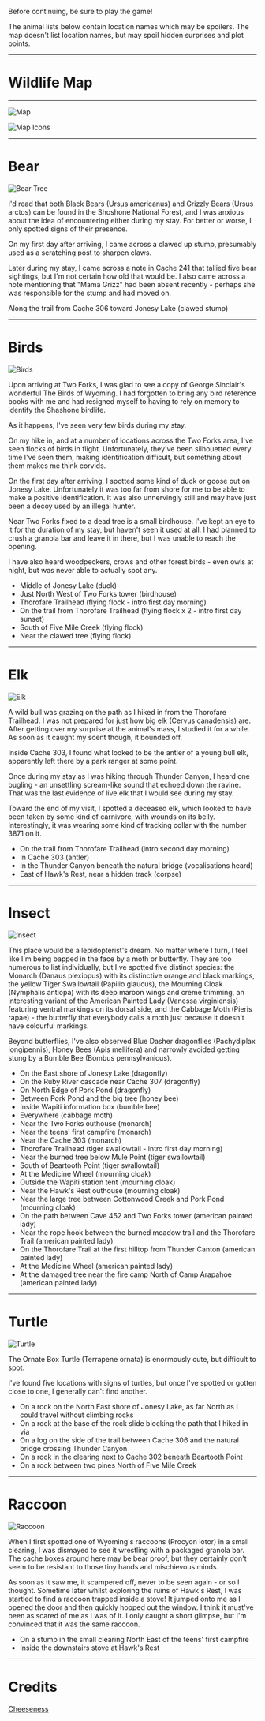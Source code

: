 Before continuing, be sure to play the game!

The animal lists below contain location names which may be spoilers. The map doesn't list location names, but may spoil hidden surprises and plot points.

---
 
# Wildlife Map

---
 
![Map](https://firewatch.ml/cdn/shoshonewildlifenotes/631422921_preview_wildlife_map2.png)

![Map Icons](https://firewatch.ml/cdn/shoshonewildlifenotes/631422921_preview_wildlife_icons.png)

---
 
# Bear
 ![Bear Tree](https://firewatch.ml/cdn/shoshonewildlifenotes/631422921_preview_bear-tree.png)
 
 I'd read that both Black Bears (Ursus americanus) and Grizzly Bears (Ursus arctos) can be found in the Shoshone National Forest, and I was anxious about the idea of encountering either during my stay. For better or worse, I only spotted signs of their presence.

On my first day after arriving, I came across a clawed up stump, presumably used as a scratching post to sharpen claws.

Later during my stay, I came across a note in Cache 241 that tallied five bear sightings, but I'm not certain how old that would be. I also came across a note mentioning that "Mama Grizz" had been absent recently - perhaps she was responsible for the stump and had moved on.

Along the trail from Cache 306 toward Jonesy Lake (clawed stump)

---
 
# Birds
![Birds](https://firewatch.ml/cdn/shoshonewildlifenotes/631422921_preview_birds.png)

Upon arriving at Two Forks, I was glad to see a copy of George Sinclair's wonderful The Birds of Wyoming. I had forgotten to bring any bird reference books with me and had resigned myself to having to rely on memory to identify the Shashone birdlife.

As it happens, I've seen very few birds during my stay.

On my hike in, and at a number of locations across the Two Forks area, I've seen flocks of birds in flight. Unfortunately, they've been silhouetted every time I've seen them, making identification difficult, but something about them makes me think corvids.

On the first day after arriving, I spotted some kind of duck or goose out on Jonesy Lake. Unfortunately it was too far from shore for me to be able to make a positive identification. It was also unnervingly still and may have just been a decoy used by an illegal hunter.

Near Two Forks fixed to a dead tree is a small birdhouse. I've kept an eye to it for the duration of my stay, but haven't seen it used at all. I had planned to crush a granola bar and leave it in there, but I was unable to reach the opening.

I have also heard woodpeckers, crows and other forest birds - even owls at night, but was never able to actually spot any.

- Middle of Jonesy Lake (duck)
- Just North West of Two Forks tower (birdhouse)
- Thorofare Trailhead (flying flock - intro first day morning)
- On the trail from Thorofare Trailhead (flying flock x 2 - intro first day sunset)
- South of Five Mile Creek (flying flock)
- Near the clawed tree (flying flock)

---
 
# Elk
![Elk](https://firewatch.ml/cdn/shoshonewildlifenotes/631422921_preview_elk.png)

A wild bull was grazing on the path as I hiked in from the Thorofare Trailhead. I was not prepared for just how big elk (Cervus canadensis) are. After getting over my surprise at the animal's mass, I studied it for a while. As soon as it caught my scent though, it bounded off.

Inside Cache 303, I found what looked to be the antler of a young bull elk, apparently left there by a park ranger at some point.

Once during my stay as I was hiking through Thunder Canyon, I heard one bugling - an unsettling scream-like sound that echoed down the ravine. That was the last evidence of live elk that I would see during my stay.

Toward the end of my visit, I spotted a deceased elk, which looked to have been taken by some kind of carnivore, with wounds on its belly. Interestingly, it was wearing some kind of tracking collar with the number 3871 on it.

- On the trail from Thorofare Trailhead (intro second day morning)
- In Cache 303 (antler)
- In the Thunder Canyon beneath the natural bridge (vocalisations heard)
- East of Hawk's Rest, near a hidden track (corpse)
 
---

# Insect
![Insect](https://firewatch.ml/cdn/shoshonewildlifenotes/631422921_preview_dragonfly.png)

This place would be a lepidopterist's dream. No matter where I turn, I feel like I'm being bapped in the face by a moth or butterfly. They are too numerous to list individually, but I've spotted five distinct species: the Monarch (Danaus plexippus) with its distinctive orange and black markings, the yellow Tiger Swallowtail (Papilio glaucus), the Mourning Cloak (Nymphalis antiopa) with its deep maroon wings and creme trimming, an interesting variant of the American Painted Lady (Vanessa virginiensis) featuring ventral markings on its dorsal side, and the Cabbage Moth (Pieris rapae) - the butterfly that everybody calls a moth just because it doesn't have colourful markings.

Beyond butterflies, I've also observed Blue Dasher dragonflies (Pachydiplax longipennis), Honey Bees (Apis mellifera) and narrowly avoided getting stung by a Bumble Bee (Bombus pennsylvanicus).

- On the East shore of Jonesy Lake (dragonfly)
- On the Ruby River cascade near Cache 307 (dragonfly)
- On North Edge of Pork Pond (dragonfly)
- Between Pork Pond and the big tree (honey bee)
- Inside Wapiti information box (bumble bee)
- Everywhere (cabbage moth)
- Near the Two Forks outhouse (monarch)
- Near the teens' first campfire (monarch)
- Near the Cache 303 (monarch)
- Thorofare Trailhead (tiger swallowtail - intro first day morning)
- Near the burned tree below Mule Point (tiger swallowtail)
- South of Beartooth Point (tiger swallowtail)
- At the Medicine Wheel (mourning cloak)
- Outside the Wapiti station tent (mourning cloak)
- Near the Hawk's Rest outhouse (mourning cloak)
- Near the large tree between Cottonwood Creek and Pork Pond (mourning cloak)
- On the path between Cave 452 and Two Forks tower (american painted lady)
- Near the rope hook between the burned meadow trail and the Thorofare Trail (american painted lady)
- On the Thorofare Trail at the first hilltop from Thunder Canton (american painted lady)
- At the Medicine Wheel (american painted lady)
- At the damaged tree near the fire camp North of Camp Arapahoe (american painted lady)

---

# Turtle
![Turtle](https://firewatch.ml/cdn/shoshonewildlifenotes/631422921_preview_turt.png)

The Ornate Box Turtle (Terrapene ornata) is enormously cute, but difficult to spot.

I've found five locations with signs of turtles, but once I've spotted or gotten close to one, I generally can't find another.

- On a rock on the North East shore of Jonesy Lake, as far North as I could travel without climbing rocks
- On a rock at the base of the rock slide blocking the path that I hiked in via
- On a log on the side of the trail between Cache 306 and the natural bridge crossing Thunder Canyon
- On a rock in the clearing next to Cache 302 beneath Beartooth Point
- On a rock between two pines North of Five Mile Creek

---

# Raccoon
![Raccoon](https://firewatch.ml/cdn/shoshonewildlifenotes/631422921_preview_raccoon2.png)

When I first spotted one of Wyoming's raccoons (Procyon lotor) in a small clearing, I was dismayed to see it wrestling with a packaged granola bar. The cache boxes around here may be bear proof, but they certainly don't seem to be resistant to those tiny hands and mischievous minds.

As soon as it saw me, it scampered off, never to be seen again - or so I thought. Sometime later whilst exploring the ruins of Hawk's Rest, I was startled to find a raccoon trapped inside a stove! It jumped onto me as I opened the door and then quickly hopped out the window. I think it must've been as scared of me as I was of it. I only caught a short glimpse, but I'm convinced that it was the same raccoon.

- On a stump in the small clearing North East of the teens' first campfire
- Inside the downstairs stove at Hawk's Rest

---

# Credits
[Cheeseness](https://steamcommunity.com/sharedfiles/filedetails/?id=631422921)

